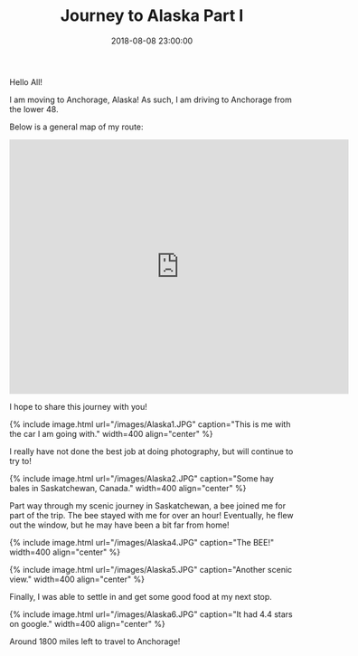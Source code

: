 ﻿---
layout: post
title:  "Journey to Alaska Part I"
date:   2018-08-08 23:00:00
categories: Alaska! Travel
---
Hello All!

I am moving to Anchorage, Alaska! As such, I am driving to Anchorage from the lower 48.

Below is a general map of my route:
<iframe src="https://www.google.com/maps/embed?pb=!1m64!1m12!1m3!1d20263295.77756331!2d-136.62316838507414!3d51.68643723699583!2m3!1f0!2f0!3f0!3m2!1i1024!2i768!4f13.1!4m49!3e0!4m5!1s0x880e2c3cd0f4cbed%3A0xafe0a6ad09c0c000!2sChicago%2C+IL!3m2!1d41.8781136!2d-87.6297982!4m5!1s0x52d0130b50e588d1%3A0xbece7efaccd8b57!2sJamestown%2C+ND!3m2!1d46.9105438!2d-98.7084357!4m5!1s0x53060433ceb2b525%3A0xb22e88709dd137e3!2sNorth+Battleford%2C+Saskatchewan%2C+Canada!3m2!1d52.7764752!2d-108.29745559999999!4m5!1s0x539249b23cd026b5%3A0x56ba966ece75ce0a!2sFort+Saint+John%2C+BC%2C+Canada!3m2!1d56.252423!2d-120.846409!4m5!1s0x53efc9ad360e04f9%3A0x9f5f1e9992eec374!2sToad+River+Lodge%2C+Alaska+Highway%2C+Toad+River%2C+BC%2C+Canada!3m2!1d58.847466999999995!2d-125.23287499999999!4m5!1s0x5154449880bc5381%3A0xe43db7ea64d0354b!2sWhitehorse%2C+YT%2C+Canada!3m2!1d60.721187099999995!2d-135.0568448!4m5!1s0x5148e3cbd4f5b5b7%3A0x4a8d7ab95cad1ffd!2sDawson%2C+YT%2C+Canada!3m2!1d64.06006959999999!2d-139.4320347!4m5!1s0x56c8917604b33f41%3A0x257dba5aa78468e3!2sAnchorage%2C+AK!3m2!1d61.2180556!2d-149.9002778!5e0!3m2!1sen!2sus!4v1533786112711" width="600" height="450" frameborder="0" style="border:0" allowfullscreen></iframe>

I hope to share this journey with  you!

{% include image.html url="/images/Alaska1.JPG" caption="This is me with the car I am going with." width=400 align="center" %}

I really have not done the best job at doing photography, but will continue to try to!

{% include image.html url="/images/Alaska2.JPG" caption="Some hay bales in Saskatchewan, Canada." width=400 align="center" %}

Part way through my scenic journey in Saskatchewan, a bee joined me for part of the trip. The bee stayed with me for over an hour! Eventually, he flew out the window, but he may have been a bit far from home!

{% include image.html url="/images/Alaska4.JPG" caption="The BEE!" width=400 align="center" %}

{% include image.html url="/images/Alaska5.JPG" caption="Another scenic view." width=400 align="center" %}

Finally, I was able to settle in and get some good food at my next stop.

{% include image.html url="/images/Alaska6.JPG" caption="It had 4.4 stars on google." width=400 align="center" %}


Around 1800 miles left to travel to Anchorage!




